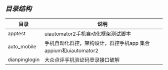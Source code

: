 ***目录结构***
--

|目录          |说明                                                       |
|-------------|-----------------------------------------------------------|
|apptest      |uiautomator2手机自动化框架测试脚本                            |
|auto_mobile  |手机自动化群控，架构设计，群控手机app 集合appium和uiautomator2   |
|dianpinglogin|大众点评手机验证码登录接口破解                                  |
